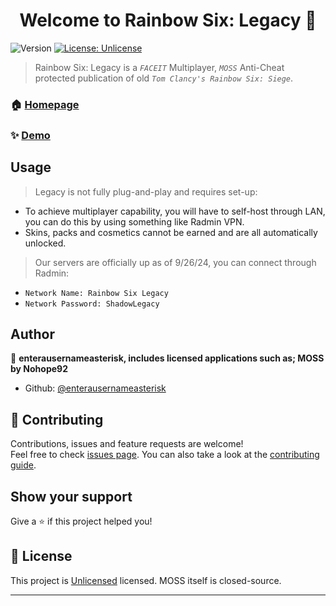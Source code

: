 <h1 align="center">Welcome to Rainbow Six: Legacy 👋</h1>
<p>
  <img alt="Version" src="https://img.shields.io/badge/version-1-blue.svg?cacheSeconds=2592000" />
  <a href="https://unlicense.org/" target="_blank">
    <img alt="License: Unlicense" src="https://img.shields.io/badge/License-Unlicense-yellow.svg" />
  </a>
</p>

> Rainbow Six: Legacy is a *`FACEIT`* Multiplayer, *`MOSS`* Anti-Cheat protected publication of old *`Tom Clancy's Rainbow Six: Siege`*. 

### 🏠 [Homepage](https://github.com/enterausernameasterisk/Rainbow-Six-Legacy/tree/main#readme)

### ✨ [Demo](https://cdn.discordapp.com/attachments/760147971861643273/1287985136243179562/1820296.jpg?ex=66f38922&is=66f237a2&hm=827672a07912f7bd7cde0537fb21be3cc5fca3f48adec9bf7706a133e79da82e&)

## Usage

> Legacy is not fully plug-and-play and requires set-up:

- To achieve multiplayer capability, you will have to self-host through LAN, you can do this by using something like Radmin VPN.
- Skins, packs and cosmetics cannot be earned and are all automatically unlocked.

> Our servers are officially up as of 9/26/24, you can connect through Radmin:

- `Network Name: Rainbow Six Legacy`
- `Network Password: ShadowLegacy`

## Author

👤 **enterausernameasterisk, includes licensed applications such as; MOSS by Nohope92**

* Github: [@enterausernameasterisk](https://github.com/enterausernameasterisk)

## 🤝 Contributing

Contributions, issues and feature requests are welcome!<br />Feel free to check [issues page](https://github.com/enterausernameasterisk/Rainbow-Six-Legacy/issues). You can also take a look at the [contributing guide](https://github.com/enterausernameasterisk/Rainbow-Six-Legacy/discussions).

## Show your support

Give a ⭐️ if this project helped you!

## 📝 License

This project is [Unlicensed](https://unlicense.org/) licensed.
MOSS itself is closed-source.

***
